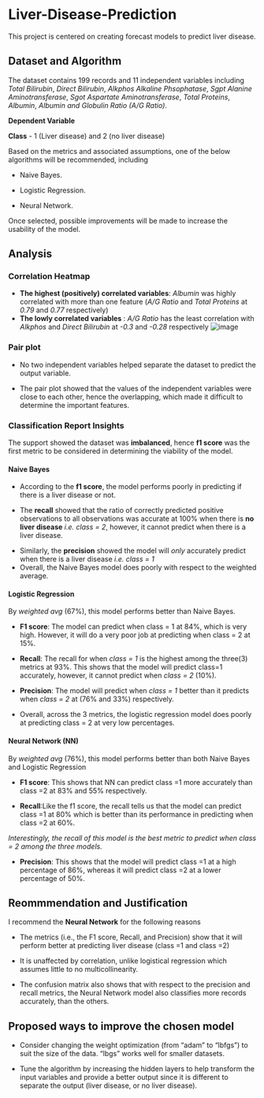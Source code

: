 # Liver-Disease-Prediction 
This project is centered on creating forecast models to predict liver disease.

## Dataset and Algorithm
The dataset contains 199 records and 11 independent variables including *Total Bilirubin*, *Direct Bilirubin*, *Alkphos Alkaline Phsophatase*,
*Sgpt Alanine Aminotransferase*, *Sgot Aspartate Aminotransferase*, *Total Proteins*, *Albumin*, *Albumin and Globulin Ratio (A/G Ratio)*.

**Dependent Variable**

**Class** - 1 (Liver disease) and 2 (no liver disease)

Based on the metrics and associated assumptions, one of the below algorithms will be recommended, including
* Naive Bayes.
- Logistic Regression.
+ Neural Network.

Once selected, possible improvements will be made to increase the usability of the model.

## Analysis
### Correlation Heatmap
* **The highest (positively) correlated variables**: *Albumin* was highly correlated with more than one feature (*A/G Ratio* and *Total Proteins* at *0.79* and *0.77* respectively)
* **The lowly correlated variables** : *A/G Ratio* has the least correlation with *Alkphos* and *Direct Bilirubin* at *-0.3* and *-0.28* respectively
![image](https://user-images.githubusercontent.com/121362860/226029672-fcab7b75-8036-46de-a4de-da834b053137.png)

### Pair plot
* No two independent variables helped separate the dataset to predict the output variable.
+ The pair plot showed that the values of the independent variables were close to each other, hence the overlapping, which made it difficult to determine the important features.

### Classification Report Insights

The support showed the dataset was **imbalanced**, hence **f1 score** was the first metric to be considered in determining the viability of the model.

#### Naive Bayes
+ According to the **f1 score**, the model performs poorly in predicting if there is a liver disease or not.
- The **recall** showed that the ratio of correctly predicted positive observations to all observations was accurate at 100% when there is **no liver disease** *i.e. class = 2*, however, it cannot predict when there is a liver disease.
* Similarly, the **precision** showed the model will *only* accurately predict when there is a liver disease *i.e. class = 1*
* Overall, the Naive Bayes model does poorly with respect to the weighted average.

#### Logistic Regression
By *weighted avg* (67%), this model performs better than Naive Bayes. 
* **F1 score**: The model can predict when class = 1 at 84%, which is very high. However, it will do a very poor job at predicting when class = 2 at 15%.
+ **Recall**: The recall for when *class = 1* is the highest among the three(3) metrics at 93%. This shows that the model will predict class=1 accurately, however, it cannot predict when *class = 2* (10%).
- **Precision**: The model will predict when *class = 1* better than it predicts when *class = 2* at (76% and 33%) respectively.
* Overall, across the 3 metrics, the logistic regression model does poorly at predicting class = 2 at very low percentages.

#### Neural Network (NN)
By *weighted avg* (76%), this model performs better than both Naive Bayes and Logistic Regression
* **F1 score**: This shows that NN can predict class =1 more accurately than class =2 at 83% and 55% respectively.
+ **Recall**:Like the f1 score, the recall tells us that the model can predict class =1 at 80% which is better than its performance in predicting when class =2  at 60%. 

*Interestingly, the recall of this model is the best metric to predict when class = 2 among the three models.*
- **Precision**: This shows that the model will predict class =1 at a high percentage of 86%, whereas it will predict class =2 at a lower percentage of 50%.

## Reommmendation and Justification
I recommend the **Neural Network** for the following reasons
* The metrics (i.e., the F1 score, Recall, and Precision) show that it will perform better at predicting liver disease (class =1 and class =2)
+ It is unaffected by correlation, unlike logistical regression which assumes little to no multicollinearity.
- The confusion matrix also shows that with respect to the precision and recall metrics, the Neural Network model also classifies more records accurately, than the others.

## Proposed ways to improve the chosen model
+ Consider changing the weight optimization (from “adam” to “lbfgs”) to suit the size of the data. “lbgs” works well for smaller datasets. 
* Tune the algorithm by increasing the hidden layers to help transform the input variables and provide a better output since it is different to separate the output (liver disease, or no liver disease). 















